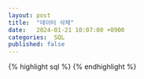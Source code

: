 ```yaml
---
layout: post
title:  "데이터 삭제"
date:   2024-01-21 10:07:00 +0900
categories:  SQL
published: false
---
```


{% highlight sql %}
{% endhighlight %}